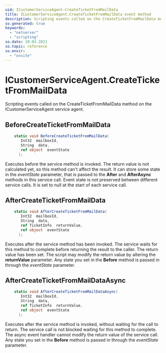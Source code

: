 ```yaml
---
uid: ICustomerServiceAgent-CreateTicketFromMailData
title: ICustomerServiceAgent.CreateTicketFromMailData event method
description: Scripting events called on the CreateTicketFromMailData method on the ICustomerServiceAgent service agent.
so.generated: true
keywords:
  - "netserver"
  - "scripting"
so.date: 19.03.2021
so.topic: reference
so.envir:
  - "onsite"
---
```

# ICustomerServiceAgent.CreateTicketFromMailData

Scripting events called on the <see cref='M:SuperOffice.CRM.Services.ICustomerServiceAgent.CreateTicketFromMailData'>CreateTicketFromMailData</see> method on the <see cref='ICustomerServiceAgent'>ICustomerServiceAgent</see>  service agent.

## BeforeCreateTicketFromMailData
```cs
    static void BeforeCreateTicketFromMailData(
       Int32  mailboxId,
       String  data,
       ref object  eventState
      );
```
Executes before the service method is invoked.
The return value is not calculated yet, so this method can't affect the result.
It can store some state in the *eventState* parameter, that is passed to the **After** and **AfterAsync** methods in this service call.
Event state is not preserved between different service calls. It is set to null at the start of each service call.
## AfterCreateTicketFromMailData
```cs
    static void AfterCreateTicketFromMailData(
       Int32  mailboxId,
       String  data,
       ref TicketInfo  returnValue,
       ref object  eventState
      );
```
Executes after the service method has been invoked. The service waits for this method to complete before returning the result to the caller.
The return value has been set. The script may modify the return value by altering the **returnValue** parameter.
Any state you set in the **Before** method is passed in through the *eventState* parameter.
## AfterCreateTicketFromMailDataAsync
```cs
    static void AfterCreateTicketFromMailDataAsync(
       Int32  mailboxId,
       String  data,
       ref TicketInfo  returnValue,
       ref object  eventState
      );
```
Executes after the service method is invoked, without waiting for the call to return.
The service call is not blocked waiting for this method to complete.
The async event handler cannot modify the return value of the service call.
Any state you set in the **Before** method is passed in through the *eventState* parameter.

